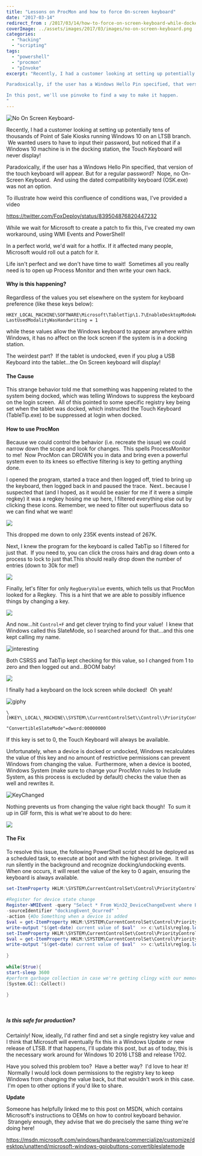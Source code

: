 ```yaml
---
title: "Lessons on ProcMon and how to force On-screen keyboard"
date: "2017-03-14"
redirect_from : /2017/03/14/how-to-force-on-screen-keyboard-while-docked-win-10
coverImage: ../assets/images/2017/03/images/no-on-screen-keyboard.png
categories: 
  - "hacking"
  - "scripting"
tags: 
  - "powershell"
  - "procmon"
  - "pInvoke"
excerpt: "Recently, I had a customer looking at setting up potentially tens of thousands of Point of Sale Kiosks running Windows 10 on an LTSB branch.  We wanted users to have to input their password, but noticed that if a Windows 10 machine is in the docking station, the Touch Keyboard will never display!

Paradoxically, if the user has a Windows Hello Pin specified, that version of the touch keyboard will appear. But for a regular password?  Nope, no On-Screen Keyboard.  And using the dated compatibility keyboard (OSK.exe) was not an option.

In this post, we'll use pinvoke to find a way to make it happen.
"
---
```


![No On Screen Keyboard-](../assets/images/2017/03/images/no-on-screen-keyboard.png)

Recently, I had a customer looking at setting up potentially tens of thousands of Point of Sale Kiosks running Windows 10 on an LTSB branch.  We wanted users to have to input their password, but noticed that if a Windows 10 machine is in the docking station, the Touch Keyboard will never display!

Paradoxically, if the user has a Windows Hello Pin specified, that version of the touch keyboard will appear. But for a regular password?  Nope, no On-Screen Keyboard.  And using the dated compatibility keyboard (OSK.exe) was not an option.

To illustrate how weird this confluence of conditions was, I've provided a video

https://twitter.com/FoxDeploy/status/839504876820447232

While we wait for Microsoft to create a patch to fix this, I've created my own workaround, using WMI Events and PowerShell!

In a perfect world, we'd wait for a hotfix. If it affected many people, Microsoft would roll out a patch for it.

Life isn't perfect and we don't have time to wait!  Sometimes all you really need is to open up Process Monitor and then write your own hack.

#### Why is this happening?

Regardless of the values you set elsewhere on the system for keyboard preference (like these keys below):

```
HKEY_LOCAL_MACHINE\SOFTWARE\Microsoft\TabletTip\1.7\EnableDesktopModeAutoInvoke=1
LastUsedModalityWasHandwriting = 1
```

while these values allow the Windows keyboard to appear anywhere within Windows, it has no affect on the lock screen if the system is in a docking station.

The weirdest part?  If the tablet is undocked, even if you plug a USB Keyboard into the tablet...the On Screen keyboard will display!

#### The Cause

This strange behavior told me that something was happening related to the system being docked, which was telling Windows to suppress the keyboard on the login screen.  All of this pointed to some specific registry key being set when the tablet was docked, which instructed the Touch Keyboard (TableTip.exe) to be suppressed at login when docked.

#### How to use ProcMon

Because we could control the behavior (i.e. recreate the issue) we could narrow down the scope and look for changes.  This spells ProcessMonitor to me!  Now ProcMon can DROWN you in data and bring even a powerful system even to its knees so effective filtering is key to getting anything done.

I opened the program, started a trace and then logged off, tried to bring up the keyboard, then logged back in and paused the trace.  Next.. because I suspected that (and I hoped, as it would be easier for me if it were a simple regkey) it was a regkey hosing me up here, I filtered everything else out by clicking these icons. Remember, we need to filter out superfluous data so we can find what we want!

![](../assets/images/2017/03/images/procmonhowto.png)

This dropped me down to only 235K events instead of 267K.

Next, I knew the program for the keyboard is called TabTip so I filtered for just that.  If you need to, you can click the cross hairs and drag down onto a process to lock to just that.This should really drop down the number of entries (down to 30k for me!)

![](../assets/images/2017/03/images/events.png)

Finally, let's filter for only `RegQueryValue` events, which tells us that ProcMon looked for a Regkey.  This is a hint that we are able to possibly influence things by changing a key.

![](../assets/images/2017/03/images/inclure-reg.png)

And now...hit `Control+F` and get clever trying to find your value!  I knew that Windows called this SlateMode, so I searched around for that...and this one kept calling my name.

![interesting](../assets/images/2017/03/images/interesting.png)

Both CSRSS and TabTip kept checking for this value, so I changed from 1 to zero and then logged out and...BOOM baby!

![](../assets/images/2017/03/images/20170308_150034.jpg)

I finally had a keyboard on the lock screen while docked!  Oh yeah!

![giphy](../assets/images/2017/03/images/giphy.gif)

```
\[HKEY\_LOCAL\_MACHINE\\SYSTEM\\CurrentControlSet\\Control\\PriorityControl\]

"ConvertibleSlateMode"=dword:00000000
```

If this key is set to 0, the Touch Keyboard will always be available.

Unfortunately, when a device is docked or undocked, Windows recalculates the value of this key and no amount of restrictive permissions can prevent Windows from changing the value.  Furthermore, when a device is booted, Windows System (make sure to change your ProcMon rules to Include System, as this process is excluded by default) checks the value then as well and rewrites it.

![KeyChanged](../assets/images/2017/03/images/keychanged.png)

Nothing prevents us from changing the value right back though!  To sum it up in GIF form, this is what we're about to do here:

[![](images/wp-1489444187634.gif)](../assets/images/2017/03/http://foxdeploy.files.wordpress.com/2017/03/wp-1489444187634.gif)

#### The Fix

To resolve this issue, the following PowerShell script should be deployed as a scheduled task, to execute at boot and with the highest privilege.  It will run silently in the background and recognize docking/undocking events.  When one occurs, it will reset the value of the key to 0 again, ensuring the keyboard is always available.

```powershell
set-ItemProperty HKLM:\SYSTEM\CurrentControlSet\Control\PriorityControl -Name ConvertibleSlateMode -Value 0 -PassThru
 
#Register for device state change
Register-WMIEvent -query "Select * From Win32_DeviceChangeEvent where EventType = '2'" `
-sourceIdentifier "dockingEvent_Ocurred" `
-action {#Do Something when a device is added
$val = get-ItemProperty HKLM:\SYSTEM\CurrentControlSet\Control\PriorityControl | select -expand ConvertibleSlateMode
write-output "$(get-date) current value of $val"  >> c:\utils\reglog.log
set-ItemProperty HKLM:\SYSTEM\CurrentControlSet\Control\PriorityControl -Name ConvertibleSlateMode -Value 0 -PassThru
$val = get-ItemProperty HKLM:\SYSTEM\CurrentControlSet\Control\PriorityControl | select -expand ConvertibleSlateMode
write-output "$(get-date) current value of $val"  >> c:\utils\reglog.log
 
}
 
while($true){
start-sleep 3600
#perform garbage collection in case we're getting clingy with our memory
[System.GC]::Collect()
 
}

```

 

##### Is this safe for production?

Certainly! Now, ideally, I'd rather find and set a single registry key value and I think that Microsoft will eventually fix this in a Windows Update or new release of LTSB. If that happens, I'll update this post, but as of today, this is the necessary work around for Windows 10 2016 LTSB and release 1702.

Have you solved this problem too?  Have a better way?  I'd love to hear it!  Normally I would lock down permissions to the registry key to keep Windows from changing the value back, but that wouldn't work in this case.  I'm open to other options if you'd like to share.

**Update**

Someone has helpfully linked me to this post on MSDN, which contains Microsoft's instructions to OEMs on how to control keyboard behavior.  Strangely enough, they advise that we do precisely the same thing we're doing here!

https://msdn.microsoft.com/windows/hardware/commercialize/customize/desktop/unattend/microsoft-windows-gpiobuttons-convertibleslatemode
